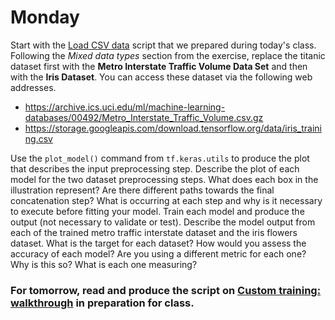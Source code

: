 # Monday

Start with the [Load CSV data](https://www.tensorflow.org/tutorials/load_data/csv) script that we prepared during today's class.  Following the *Mixed data types* section from the exercise, replace the titanic dataset first with the **Metro Interstate Traffic Volume Data Set** and then with the **Iris Dataset**.  You can access these dataset via the following web addresses.

- https://archive.ics.uci.edu/ml/machine-learning-databases/00492/Metro_Interstate_Traffic_Volume.csv.gz
- https://storage.googleapis.com/download.tensorflow.org/data/iris_training.csv

Use the `plot_model()` command from `tf.keras.utils` to produce the plot that describes the input preprocessing step.  Describe the plot of each model for the two dataset preprocessing steps.  What does each box in the illustration represent?  Are there different paths towards the final concatenation step?  What is occurring at each step and why is it necessary to execute before fitting your model.  Train each model and produce the output (not necessary to validate or test).  Describe the model output from each of the trained metro traffic interstate dataset and the iris flowers dataset.  What is the target for each dataset?  How would you assess the accuracy of each model?  Are you using a different metric for each one?  Why is this so?  What is each one measuring?

### For tomorrow, read and produce the script on [Custom training: walkthrough](https://www.tensorflow.org/tutorials/customization/custom_training_walkthrough) in preparation for class.









